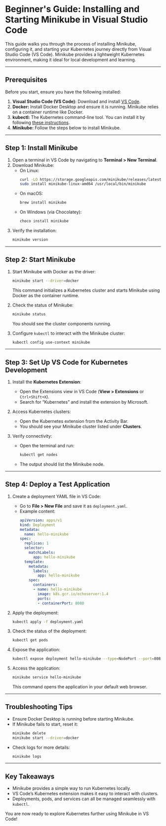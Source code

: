 # Beginner's Guide: Installing and Starting Minikube in Visual Studio Code

This guide walks you through the process of installing Minikube, configuring it, and starting your Kubernetes journey directly from Visual Studio Code (VS Code). Minikube provides a lightweight Kubernetes environment, making it ideal for local development and learning.

---

## Prerequisites
Before you start, ensure you have the following installed:

1. **Visual Studio Code (VS Code):** Download and install [VS Code](https://code.visualstudio.com/).
2. **Docker:** Install Docker Desktop and ensure it is running. Minikube relies on a container runtime like Docker.
3. **kubectl:** The Kubernetes command-line tool. You can install it by following [these instructions](https://kubernetes.io/docs/tasks/tools/).
4. **Minikube:** Follow the steps below to install Minikube.

---

## Step 1: Install Minikube
1. Open a terminal in VS Code by navigating to **Terminal > New Terminal**.
2. Download Minikube:
   - On Linux:
     ```bash
     curl -LO https://storage.googleapis.com/minikube/releases/latest/minikube-linux-amd64
     sudo install minikube-linux-amd64 /usr/local/bin/minikube
     ```
   - On macOS:
     ```bash
     brew install minikube
     ```
   - On Windows (via Chocolatey):
     ```powershell
     choco install minikube
     ```
3. Verify the installation:
   ```bash
   minikube version
   ```

---

## Step 2: Start Minikube
1. Start Minikube with Docker as the driver:
   ```bash
   minikube start --driver=docker
   ```
   This command initializes a Kubernetes cluster and starts Minikube using Docker as the container runtime.

2. Check the status of Minikube:
   ```bash
   minikube status
   ```
   You should see the cluster components running.

3. Configure `kubectl` to interact with the Minikube cluster:
   ```bash
   kubectl config use-context minikube
   ```

---

## Step 3: Set Up VS Code for Kubernetes Development
1. Install the **Kubernetes Extension**:
   - Open the Extensions view in VS Code (**View > Extensions** or `Ctrl+Shift+X`).
   - Search for “Kubernetes” and install the extension by Microsoft.

2. Access Kubernetes clusters:
   - Open the Kubernetes extension from the Activity Bar.
   - You should see your Minikube cluster listed under **Clusters**.

3. Verify connectivity:
   - Open the terminal and run:
     ```bash
     kubectl get nodes
     ```
   - The output should list the Minikube node.

---

## Step 4: Deploy a Test Application
1. Create a deployment YAML file in VS Code:
   - Go to **File > New File** and save it as `deployment.yaml`.
   - Example content:
     ```yaml
     apiVersion: apps/v1
     kind: Deployment
     metadata:
       name: hello-minikube
     spec:
       replicas: 1
       selector:
         matchLabels:
           app: hello-minikube
       template:
         metadata:
           labels:
             app: hello-minikube
         spec:
           containers:
           - name: hello-minikube
             image: k8s.gcr.io/echoserver:1.4
             ports:
             - containerPort: 8080
     ```
2. Apply the deployment:
   ```bash
   kubectl apply -f deployment.yaml
   ```

3. Check the status of the deployment:
   ```bash
   kubectl get pods
   ```

4. Expose the application:
   ```bash
   kubectl expose deployment hello-minikube --type=NodePort --port=8080
   ```

5. Access the application:
   ```bash
   minikube service hello-minikube
   ```
   This command opens the application in your default web browser.

---

## Troubleshooting Tips
- Ensure Docker Desktop is running before starting Minikube.
- If Minikube fails to start, reset it:
  ```bash
  minikube delete
  minikube start --driver=docker
  ```
- Check logs for more details:
  ```bash
  minikube logs
  ```

---

## Key Takeaways
- Minikube provides a simple way to run Kubernetes locally.
- VS Code’s Kubernetes extension makes it easy to interact with clusters.
- Deployments, pods, and services can all be managed seamlessly with `kubectl`.

You are now ready to explore Kubernetes further using Minikube in VS Code!

